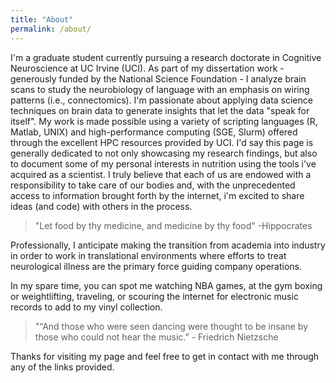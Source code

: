 ```yaml
---
title: "About"
permalink: /about/
---
```


I'm a graduate student currently pursuing a research doctorate in Cognitive Neuroscience at UC Irvine (UCI). As part of my dissertation work - generously funded by the National Science Foundation - I analyze brain scans to study the neurobiology of language with an emphasis on wiring patterns (i.e., connectomics). I'm passionate about applying data science techniques on brain data to generate insights that let the data "speak for itself". My work is made possible using a variety of scripting languages (R, Matlab, UNIX) and high-performance computing (SGE, Slurm) offered through the excellent HPC resources provided by UCI. I'd say this page is generally dedicated to not only showcasing my research findings, but also to document some of my personal interests in nutrition using the tools i've acquired as a scientist. I truly believe that each of us are endowed with a responsibility to take care of our bodies and, with the unprecedented access to information brought forth by the internet, i'm excited to share ideas (and code) with others in the process.

>"Let food by thy medicine, and medicine by thy food" -Hippocrates

Professionally, I anticipate making the transition from academia into industry in order to work in translational environments where efforts to treat neurological illness are the primary force guiding company operations.

In my spare time, you can spot me watching NBA games, at the gym boxing or weightlifting, traveling, or scouring the internet for electronic music records to add to my vinyl collection.

>"“And those who were seen dancing were thought to be insane by those who could not hear the music.” - Friedrich Nietzsche


Thanks for visiting my page and feel free to get in contact with me through any of the links provided.
